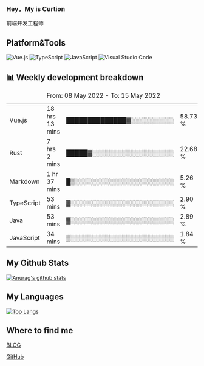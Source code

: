 ### Hey，My is Curtion
前端开发工程师
## Platform&Tools

![Vue.js](https://img.shields.io/badge/-Vue.js-4FC08D?style=flat-square&logo=Vue.js&logoColor=white)
![TypeScript](https://img.shields.io/badge/-TypeScript-007ACC?style=flat-square&logo=typescript&logoColor=white)
![JavaScript](https://img.shields.io/badge/-JavaScript-F7DF1E?style=flat-square&logo=javascript&logoColor=black)
![Visual Studio Code](https://img.shields.io/badge/-VSCode-007ACC?style=flat-square&logo=Visual-Studio-Code&logoColor=white)

## 📊 Weekly development breakdown

<!--START_SECTION:waka-->

<table><caption>From: 08 May 2022 - To: 15 May 2022</caption><tr><td>Vue.js</td><td>18 hrs 13 mins</td><td>██████████████▓░░░░░░░░░░</td><td>58.73 %</td></tr><tr><td>Rust</td><td>7 hrs 2 mins</td><td>█████▓░░░░░░░░░░░░░░░░░░░</td><td>22.68 %</td></tr><tr><td>Markdown</td><td>1 hr 37 mins</td><td>█▒░░░░░░░░░░░░░░░░░░░░░░░</td><td>5.26 %</td></tr><tr><td>TypeScript</td><td>53 mins</td><td>▓░░░░░░░░░░░░░░░░░░░░░░░░</td><td>2.90 %</td></tr><tr><td>Java</td><td>53 mins</td><td>▓░░░░░░░░░░░░░░░░░░░░░░░░</td><td>2.89 %</td></tr><tr><td>JavaScript</td><td>34 mins</td><td>▒░░░░░░░░░░░░░░░░░░░░░░░░</td><td>1.84 %</td></tr></table>

<!--END_SECTION:waka-->

## My Github Stats

[![Anurag's github stats](https://github-readme-stats.vercel.app/api?username=curtion&count_private=true&show_icons=true&theme=onedark)](https://github.com/anuraghazra/github-readme-stats)

## My Languages

[![Top Langs](https://github-readme-stats.vercel.app/api/top-langs/?username=curtion&layout=compact)](https://github.com/anuraghazra/github-readme-stats)

## Where to find me

[BLOG](https://blog.3gxk.net)

[GitHub](https://github.com/Curtion)
